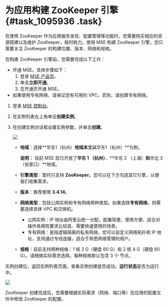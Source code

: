 # 为应用构建 ZooKeeper 引擎 {#task_1095936 .task}

在使用 ZooKeeper 作为应用服务发现、配置管理等功能时，您需要购买相应的资源搭建以及维护 ZooKeeper，耗时耗力。使用 MSE 构建 ZooKeeper 引擎，您只需要关注 ZooKeeper 的构建位置、版本、网络和规格。

在构建 ZooKeeper 引擎前，您需要完成以下工作：

-   开通 MSE。具体步骤如下：
    1.  登录 [MSE 产品页](https://www.aliyun.com/product/mse)。
    2.  单击**立即开通**。
    3.  在开通页开通 MSE。
-   如果使用专有网络，请保证您有可用的 VPC，否则，请创建专有网络。

1.  登录 [MSE 控制台](https://mse.console.aliyun.com)。
2.  在实例列表左上角单击**创建实例**。
3.  在创建实例对话框设置实例参数，并单击**创建**。 

    ![](http://static-aliyun-doc.oss-cn-hangzhou.aliyuncs.com/assets/img/881834/156818974256447_zh-CN.png)

    -   **地域**：选择**华东1（杭州）**地域本文以**华东1（杭州）**为例。

        **说明：** 目前 MSE 现已开放了**华东 1 （杭州）**、**华东 2 （上海）**和**华北 3 （张家口）**地域。

    -   **引擎类型**：暂时只支持 **ZooKeeper**。您可以在下方勾选其它引擎，以便我们收集需求。
    -   **版本**：推荐使用 **3.4.14**。
    -   **网络类型**：包括公网实例和专有网络两种类型。如果选择**专有网络**，则需要选择具体 VPC 和交换机。
        -   公网实例：IP 地址由阿里云统一分配，配置简便，使用方便，适合对操作易用性要求比较高、需要快速使用的场景。
        -   专有网络：是指逻辑隔离的私有网络，您可以自定义网络拓扑和 IP 地址，支持通过专线连接。适合于熟悉网络管理的用户。
    -   **规格**：目前支持两种规格：1 核 2 G（硬盘 60 G）和 2 核 4 G（硬盘 60 G）。请根据实际需求选择。每种规格默认包含 3 个 节点。

实例创建后，返回实例列表页面，查看实例创建是否成功。**运行状态**是否为运行中。

![](http://static-aliyun-doc.oss-cn-hangzhou.aliyuncs.com/assets/img/881834/156818974251162_zh-CN.png)

ZooKeeper 创建完成后，您需要根据实际需求（网络、端口等）在应用的配置文件中修改 ZooKeeper 的配置。

